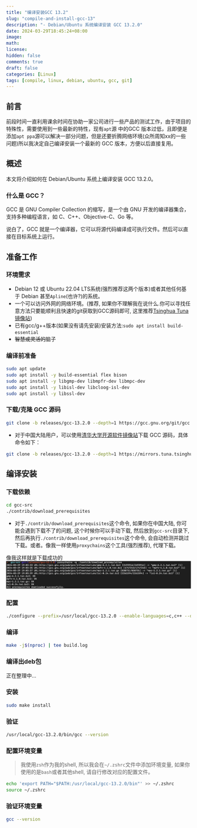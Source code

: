 ```yaml
---
title: "编译安装GCC 13.2"
slug: "compile-and-install-gcc-13"
description: "- Debian/Ubuntu 系统编译安装 GCC 13.2.0"
date: 2024-03-29T18:45:24+08:00
image: 
math: 
license: 
hidden: false
comments: true
draft: false
categories: [Linux] 
tags: [compile, linux, debian, ubuntu, gcc, git]
---
```


## 前言

前段时间一直利用课余时间在协助一家公司进行一些产品的测试工作，由于项目的特殊性，需要使用到一些最新的特性，现有`apt`源 中的GCC 版本过低，且即便是添加`apt ppa`源可以解决一部分问题，但是还要折腾网络环境(众所周知xx的一些问题)所以我决定自己编译安装一个最新的 GCC 版本，方便以后直接复用。

## 概述

本文将介绍如何在 Debian/Ubuntu 系统上编译安装 GCC 13.2.0。

### 什么是 GCC？

GCC 是 GNU Compiler Collection 的缩写，是一个由 GNU 开发的编译器集合，支持多种编程语言，如 C、C++、Objective-C、Go 等。

说白了，GCC 就是一个编译器，它可以将源代码编译成可执行文件。然后可以直接在目标系统上运行。

## 准备工作

### 环境需求

- Debian 12 或 Ubuntu 22.04 LTS系统(强烈推荐这两个版本)或者其他任何基于 Debian 甚至`Apline`(也许?)的系统。
- 一个可以访问外网的网络环境。(推荐, 如果你不理解我在说什么.你可以寻找任意方法只要能顺利且快速的git获取到GCC源码即可, 这里推荐[Tsinghua Tuna镜像站](https://mirrors.tuna.tsinghua.edu.cn/help/gcc.git/))
- 已有gcc/g++版本(如果没有请先安装)安装方法:`sudo apt install build-essential`
- ~~智慧或灵活的~~脑子
  
### 编译前准备

```bash
sudo apt update
sudo apt install -y build-essential flex bison
sudo apt install -y libgmp-dev libmpfr-dev libmpc-dev
sudo apt install -y libisl-dev libcloog-isl-dev
sudo apt install -y libssl-dev
```

### 下载/克隆 GCC 源码

```bash
git clone -b releases/gcc-13.2.0 --depth=1 https://gcc.gnu.org/git/gcc.git gcc-src
```

- 对于中国大陆用户，可以使用[清华大学开源软件镜像站](https://mirrors.tuna.tsinghua.edu.cn/help/gcc.git/)下载 GCC 源码，具体命令如下：

```bash
git clone -b releases/gcc-13.2.0 --depth=1 https://mirrors.tuna.tsinghua.edu.cn/git/gcc.git gcc-src
```

## 编译安装

### 下载依赖

```bash
cd gcc-src
./contrib/download_prerequisites
```

- 对于`./contrib/download_prerequisites`这个命令, 如果你在中国大陆, 你可能会遇到下载不了的问题, 这个时候你可以手动下载, 然后放到`gcc-src`目录下, 然后再执行`./contrib/download_prerequisites`这个命令, 会自动检测并跳过下载。或者。像我一样使用`proxychains`这个工具(强烈推荐), 代理下载。
  
像我这样就是下载成功的
![下载依赖完毕](success-download-prerequisites.png)

### 配置

```bash
./configure --prefix=/usr/local/gcc-13.2.0 --enable-languages=c,c++ --disable-multilib
```

### 编译

```bash
make -j$(nproc) | tee build.log
```

### 编译出deb包

正在整理中...

### 安装

```bash
sudo make install
```

### 验证

```bash
/usr/local/gcc-13.2.0/bin/gcc --version
```

### 配置环境变量

> 我使用`zsh`作为我的shell, 所以我会在`~/.zshrc`文件中添加环境变量, 如果你使用的是`bash`或者其他shell, 请自行修改对应的配置文件。

```bash
echo 'export PATH="$PATH:/usr/local/gcc-13.2.0/bin"' >> ~/.zshrc
source ~/.zshrc
```

### 验证环境变量

```bash
gcc --version
```
